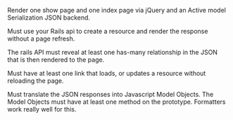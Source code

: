  Render one show page and one index page via jQuery and an Active model Serialization JSON backend.

 Must use your Rails api to create a resource and render the response without a page refresh.

 The rails API must reveal at least one has-many relationship in the JSON that is then rendered to the page.

 Must have at least one link that loads, or updates a resource without reloading the page.

 Must translate the JSON responses into Javascript Model Objects. The Model Objects must have at least one method on the prototype. Formatters work really well for this.
